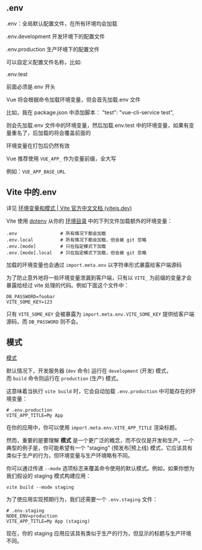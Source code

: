 ## .env

.env：全局默认配置文件，在所有环境均会加载

.env.development 开发环境下的配置文件

.env.production 生产环境下的配置文件

可以自定义配置文件名称，比如:

.env.test

前面必须是.env 开头

Vue 将会根据命令加载环境变量，但会首先加载.env 文件

比如，我在 package.json 中添加脚本： "test": "vue-cli-service test",

则会先加载.env 文件中的环境变量，然后加载.env.test 中的环境变量，如果有变量重名了，后加载的将会覆盖前面的

环境变量在打包后仍然有效

Vue 推荐使用 `VUE_APP_` 作为变量前缀，全大写

例如：`VUE_APP_BASE_URL`

## Vite 中的.env

详见 [环境变量和模式 | Vite 官方中文文档 (vitejs.dev)](https://cn.vitejs.dev/guide/env-and-mode.html)

Vite 使用 [dotenv](https://github.com/motdotla/dotenv) 从你的 [环境目录](https://cn.vitejs.dev/config/shared-options.html#envdir) 中的下列文件加载额外的环境变量：

```
.env                # 所有情况下都会加载
.env.local          # 所有情况下都会加载，但会被 git 忽略
.env.[mode]         # 只在指定模式下加载
.env.[mode].local   # 只在指定模式下加载，但会被 git 忽略
```

加载的环境变量也会通过 `import.meta.env` 以字符串形式暴露给客户端源码

为了防止意外地将一些环境变量泄漏到客户端，只有以 `VITE_` 为前缀的变量才会暴露给经过 vite 处理的代码。例如下面这个文件中：

```
DB_PASSWORD=foobar
VITE_SOME_KEY=123
```

只有 `VITE_SOME_KEY` 会被暴露为 `import.meta.env.VITE_SOME_KEY` 提供给客户端源码，而 `DB_PASSWORD` 则不会。

## 模式

[模式](https://cn.vitejs.dev/guide/env-and-mode.html#modes)

默认情况下，开发服务器 (`dev` 命令) 运行在 `development` (开发) 模式，而 `build` 命令则运行在 `production` (生产) 模式。

这意味着当执行 `vite build` 时，它会自动加载 `.env.production` 中可能存在的环境变量：

```
# .env.production
VITE_APP_TITLE=My App
```

在你的应用中，你可以使用 `import.meta.env.VITE_APP_TITLE` 渲染标题。

然而，重要的是要理解 **模式** 是一个更广泛的概念，而不仅仅是开发和生产。一个典型的例子是，你可能希望有一个 “staging” (预发布|预上线) 模式，它应该具有类似于生产的行为，但环境变量与生产环境略有不同。

你可以通过传递 `--mode` 选项标志来覆盖命令使用的默认模式。例如，如果你想为我们假设的 staging 模式构建应用：

```
vite build --mode staging
```

为了使应用实现预期行为，我们还需要一个 `.env.staging` 文件：

```
# .env.staging
NODE_ENV=production
VITE_APP_TITLE=My App (staging)
```

现在，你的 staging 应用应该具有类似于生产的行为，但显示的标题与生产环境不同。
